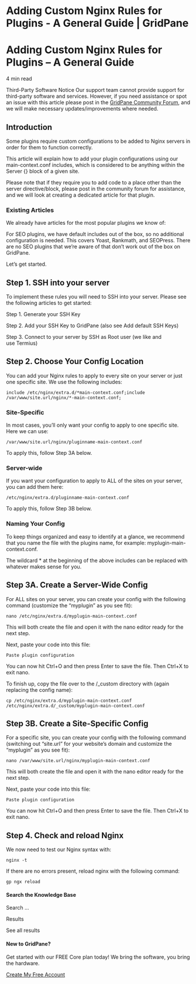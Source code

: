 # Adding Custom Nginx Rules for Plugins - A General Guide | GridPane

# Adding Custom Nginx Rules for Plugins – A General Guide

 

4 min read 

Third-Party Software Notice
Our support team cannot provide support for third-party software and services. However, if you need assistance or spot an issue with this article please post in the [GridPane Community Forum](https://community.gridpane.com/), and we will make necessary updates/improvements where needed.

## Introduction

Some plugins require custom configurations to be added to Nginx servers in order for them to function correctly.

This article will explain how to add your plugin configurations using our main-context.conf includes, which is considered to be anything within the Server {} block of a given site.

Please note that if they require you to add code to a place other than the server directive/block, please post in the community forum for assistance, and we will look at creating a dedicated article for that plugin.

### Existing Articles

We already have articles for the most popular plugins we know of:

For SEO plugins, we have default includes out of the box, so no additional configuration is needed. This covers Yoast, Rankmath, and SEOPress. There are no SEO plugins that we’re aware of that don’t work out of the box on GridPane.

Let’s get started.

 

## Step 1. SSH into your server

To implement these rules you will need to SSH into your server. Please see the following articles to get started:

 

Step 1. Generate your SSH Key

Step 2. Add your SSH Key to GridPane (also see Add default SSH Keys)

Step 3. Connect to your server by SSH as Root user (we like and use Termius)

 

## Step 2. Choose Your Config Location

You can add your Nginx rules to apply to every site on your server or just one specific site. We use the following includes:

```
include /etc/nginx/extra.d/*main-context.conf;include /var/www/site.url/nginx/*-main-context.conf;
```

### Site-Specific

In most cases, you’ll only want your config to apply to one specific site. Here we can use:

```
/var/www/site.url/nginx/pluginname-main-context.conf
```

To apply this, follow Step 3A below.

### Server-wide

If you want your configuration to apply to ALL of the sites on your server, you can add them here:

```
/etc/nginx/extra.d/pluginname-main-context.conf
```

To apply this, follow Step 3B below.

### Naming Your Config

To keep things organized and easy to identify at a glance, we recommend that you name the file with the plugins name, for example: myplugin-main-context.conf.

The wildcard * at the beginning of the above includes can be replaced with whatever makes sense for you.

 

## Step 3A. Create a Server-Wide Config

For ALL sites on your server, you can create your config with the following command (customize the “myplugin” as you see fit):

```
nano /etc/nginx/extra.d/myplugin-main-context.conf
```

This will both create the file and open it with the nano editor ready for the next step.

Next, paste your code into this file:

```
Paste plugin configuration
```

You can now hit Ctrl+O and then press Enter to save the file. Then Ctrl+X to exit nano.

To finish up, copy the file over to the /_custom directory with (again replacing the config name):

```
cp /etc/nginx/extra.d/myplugin-main-context.conf /etc/nginx/extra.d/_custom/myplugin-main-context.conf
```

 

## Step 3B. Create a Site-Specific Config

For a specific site, you can create your config with the following command (switching out “site.url” for your website’s domain and customize the “myplugin” as you see fit):

```
nano /var/www/site.url/nginx/myplugin-main-context.conf
```

This will both create the file and open it with the nano editor ready for the next step.

Next, paste your code into this file:

```
Paste plugin configuration
```

You can now hit Ctrl+O and then press Enter to save the file. Then Ctrl+X to exit nano.

 

## Step 4. Check and reload Nginx

We now need to test our Nginx syntax with:

```
nginx -t
```

If there are no errors present, reload nginx with the following command:

```
gp ngx reload
```

 

 

#### Search the Knowledge Base

Search ...

 Results

See all results

#### New to GridPane?

Get started with our FREE Core plan today! We bring the software, you bring the hardware.

[Create My Free Account](https://gridpane.com/checkout/?plan=core)

